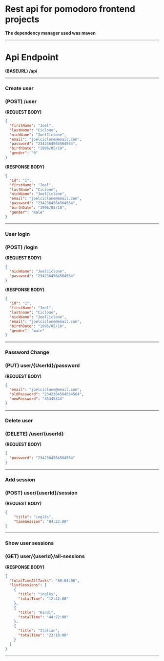 # Rest api for pomodoro frontend projects
**The dependency manager used was maven**

---

# Api Endpoint
**(BASEURL) /api**

---

### **Create user**
### **(POST) /user**

**(REQUEST BODY)**
````json
{
  "firstName": "Joel",
  "lastName": "Ciclone",
  "nickName": "JoelCiclone",
  "email": "joelciclone@email.com",
  "password": "2342364564564564",
  "birthDate": "1996/05/10",
  "gender": "0"
}
````

**(RESPONSE BODY)**
````json
{
  "id": "1",
  "firstName": "Joel",
  "lastName": "Ciclone",
  "nickName": "JoelCiclone",
  "email": "joelciclone@email.com",
  "password": "2342364564564564",
  "birthDate": "1996/05/10",
  "gender": "male"
}
````
---

### **User login**
### **(POST) /login**

**(REQUEST BODY)**
```json
{
  "nickName": "JoelCiclone",
  "password": "2342364564564564"
}
```
**(RESPONSE BODY)**
```json
{
  "id": "1",
  "firstName": "Joel",
  "lastname": "Ciclone",
  "nickName": "JoelCiclone",
  "email": "joelciclone@email.com",
  "birthDate": "1996/05/10",
  "gender": "male"
}
```
---

### **Password Change**
### **(PUT) user/{UserId}/password**

**(REQUEST BODY)**
````json
{
  "email": "joelciclone@email.com",
  "oldPassword": "2342364564564564",
  "newPassword": "45345344"
}
````
---
### **Delete user**
### **(DELETE) /user/{userId}**
**(REQUEST BODY)**
```json
{
  "password": "2342364564564564"
}
```

---

### **Add session**
### **(POST) user/{userId}/session**
**(REQUEST BODY)**

```json
{
	"title": "inglês",
	"timeSession": "04:23:00"
}
```
---

### **Show user sessions**
### **(GET) user/{userId}/all-sessions**
**(RESPONSE BODY)**
```json
{
  "totalTimeAllTasks": "80:04:00",
  "listSessions": [
    {
      "title": "inglês",
      "totalTime": "12:42:00"
    },
    {
      "title": "Hindi",
      "totalTime": "44:22:00"
    },
    {
      "title": "Italian",
      "totalTime": "23:10:00"
    }
  ]
}
```
---

